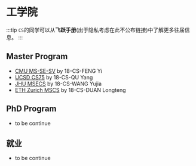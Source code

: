 # 工学院

:::tip
`CS`的同学可以从**飞跃手册**(出于隐私考虑在此不公布链接)中了解更多往届信息。
:::

## Master Program

- [CMU MS-SE-SV](./[US]-2018-fengyi.md) by 18-CS-FENG Yi
- [UCSD CS75](./[US]-2018-quyang.md) by 18-CS-QU Yang
- [JHU MSECS](./[US]-2018-wangyujia.md) by 18-CS-WANG Yujia
- [ETH Zurich MSCS](./[CH]-2018-duanlongteng.md) by 18-CS-DUAN Longteng

## PhD Program

- to be continue

## 就业

- to be continue
